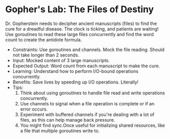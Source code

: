 # Gopher's Lab: The Files of Destiny

Dr. Gopherstein needs to decipher ancient manuscripts (files) to find the cure for a dreadful disease. The clock is ticking, and patients are waiting! Use goroutines to read these large files concurrently and find the word count to create the antidote formula.

- Constraints: Use goroutines and channels. Mock the file reading. Should not take longer than 2 seconds.
- Input: Mocked content of 3 large manuscripts.
- Expected Output: Word count from each manuscript to make the cure.
- Learning: Understand how to perform I/O-bound operations concurrently.
- Benefits: Save lives by speeding up I/O operations. Literally!
- Tips:
  1. Think about using goroutines to handle file read and write operations concurrently.
  2. Use channels to signal when a file operation is complete or if an error occurs.
  3. Experiment with buffered channels if you're dealing with a lot of files, as this can help manage back pressure.
  4. You might find sync.Once useful for initializing shared resources, like a file that multiple goroutines write to.
